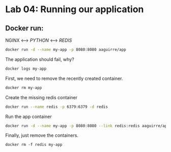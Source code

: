 # Lab 04: Running our application

## Docker run:

NGINX <--> *PYTHON* <--> *REDIS*

```bash 
docker run -d --name my-app -p 8080:8080 aaguirre/app
```


The application should fail, why?

```bash
docker logs my-app
```

First, we need to remove the recently created container.

```bash
docker rm my-app
```

Create the missing redis container

```bash
docker run --name redis -p 6379:6379 -d redis
```

Run the app container

```bash 
docker run -d --name my-app -p 8080:8080 --link redis:redis aaguirre/app
```


Finally, just remove the containers.
```
docker rm -f redis my-app
```
